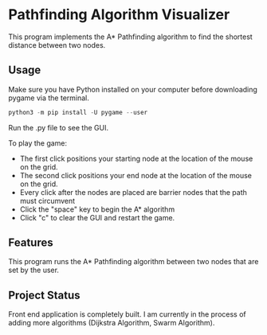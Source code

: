 # Pathfinding Algorithm Visualizer

This program implements the A* Pathfinding algorithm to find the shortest distance between two nodes.

## Usage

Make sure you have Python installed on your computer before downloading pygame via the terminal.
```python
python3 -m pip install -U pygame --user
```
Run the .py file to see the GUI.

To play the game:
- The first click positions your starting node at the location of the mouse on the grid.
- The second click positions your end node at the location of the mouse on the grid.
- Every click after the nodes are placed are barrier nodes that the path must circumvent
- Click the "space" key to begin the A* algorithm
- Click "c" to clear the GUI and restart the game. 

## Features

This program runs the A* Pathfinding algorithm between two nodes that are set by the user.

## Project Status

Front end application is completely built. I am currently in the process of adding more algorithms (Dijkstra Algorithm, Swarm Algorithm).
